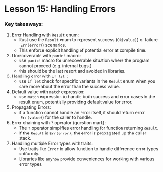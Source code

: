 # Lesson 15: Handling Errors

### Key takeaways:

1. Error Handling with `Result` enum:
    - Rust use the `Result` enum to represent success (`Ok(value)`) or failure (`Err(error)`) scenarios.
    - This enforce explicit handling of potential error at compile time.
2. Unrecoverable with `panic!` macro:
    - use `panic!` macro for unrecoverable situation where the program cannot proceed (e.g. internal bugs.)
    - this should be the last resort and avoided in libraries.
3. Handling error with `if let `:
    - use `if let` check for specific variants in the `Result` enum when you care more about the error than the success value.
4. Default value with `match` expression:
    - use `match` expression to handle both success and error cases in the result enum, potentially providing default value for error.
5. Propagating Errors:
    - if a function cannot handle an error itself, it should return error (`Err(value)`) for the caller to handle.
6. Error chaining with `?` operator (question mark):
    - The `?` operator simplifies error handling for function returning `Result`.
    - If the `Result` is `Err(error)`, the error is propagated up the caller stack.
7. Handling multiple Error types with traits:
    - Use traits like `Error` to allow function to handle difference error types uniformly.
    - Libraries like `anyhow` provide conveniences for working with various error types.
